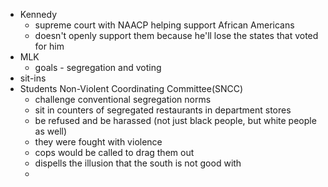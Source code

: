 - Kennedy
	- supreme court with NAACP helping support African Americans
	- doesn't openly support them because he'll lose the states that voted for him
- MLK
	- goals - segregation and voting
- sit-ins
- Students Non-Violent Coordinating Committee(SNCC)
	- challenge conventional segregation norms
	- sit in counters of segregated restaurants in department stores
	- be refused and be harassed (not just black people, but white people as well)
	- they were fought with violence
	- cops would be called to drag them out
	- dispells the illusion that the south is not good with 
	- 